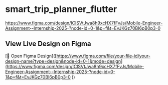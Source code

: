 # smart_trip_planner_flutter

https://www.figma.com/design/IClSVtJwa8h9xcHX7fFvJs/Mobile-Engineer-Assignment--Internship-2025-?node-id=0-1&p=f&t=EvJKGz70BI6pB0p3-0



## View Live Design on Figma

[🔗 Open Figma Design]([https://www.figma.com/file/your-file-id/your-design-name?type=design&node-id=0-1&mode=design](https://www.figma.com/design/IClSVtJwa8h9xcHX7fFvJs/Mobile-Engineer-Assignment--Internship-2025-?node-id=0-1&p=f&t=EvJKGz70BI6pB0p3-0
))

